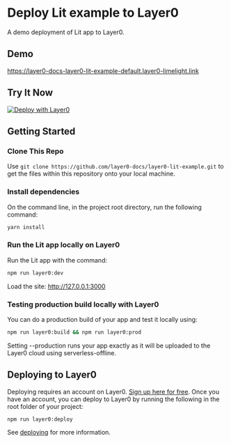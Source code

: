 # Deploy Lit example to Layer0

A demo deployment of Lit app to Layer0.

## Demo

https://layer0-docs-layer0-lit-example-default.layer0-limelight.link

## Try It Now

[![Deploy with Layer0](https://docs.layer0.co/button.svg)](https://app.layer0.co/deploy?repo=https://github.com/layer0-docs/layer0-lit-example)

## Getting Started

### Clone This Repo

Use `git clone https://github.com/layer0-docs/layer0-lit-example.git` to get the files within this repository onto your local machine.

### Install dependencies

On the command line, in the project root directory, run the following command:

```bash
yarn install
```

### Run the Lit app locally on Layer0

Run the Lit app with the command:

```bash
npm run layer0:dev
```

Load the site: http://127.0.0.1:3000

### Testing production build locally with Layer0

You can do a production build of your app and test it locally using:

```bash
npm run layer0:build && npm run layer0:prod
```

Setting --production runs your app exactly as it will be uploaded to the Layer0 cloud using serverless-offline.

## Deploying to Layer0

Deploying requires an account on Layer0. [Sign up here for free](https://app.layer0.co/signup). Once you have an account, you can deploy to Layer0 by running the following in the root folder of your project:

```bash
npm run layer0:deploy
```

See [deploying](https://docs.layer0.co/guides/deploying) for more information.
